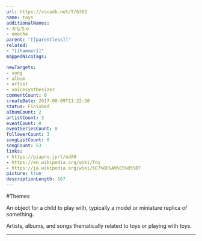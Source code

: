 ```yaml
---
url: https://vocadb.net/T/6382
name: toys
additionalNames: 
- おもちゃ
- omocha
parent: "[[parentless]]"
related:
- "[[hammer]]"
mappedNicoTags:

newTargets:
- song
- album
- artist
- voicesynthesizer
commentCount: 0
createDate: 2017-08-09T11:22:38
status: Finished
albumCount: 2
artistCount: 3
eventCount: 0
eventSeriesCount: 0
followerCount: 3
songListCount: 0
songCount: 53
links: 
- https://piapro.jp/t/edA9
- https://en.wikipedia.org/wiki/Toy
- https://ja.wikipedia.org/wiki/%E7%8E%A9%E5%85%B7
picture: true
descriptionLength: 167
---
```


#Themes

An object for a child to play with, typically a model or miniature replica of something.

Artists, albums, and songs thematically related to toys or playing with toys.

---

